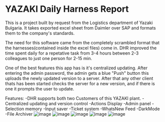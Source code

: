 # YAZAKI Daily Harness Report
This is a project built by request from the Logistics department of Yazaki Bulgaria. It takes exported excel sheet from Daimler over SAP and formats them to the company's standards.

The need for this software came from the completely scrambled format that the harnesses(contained inside the excel files) come in. DHR improved the time spent daily for a repetative task from 3-4 hours between 2-3 colleagues to just one person for 2-15 min.

One of the best features this app has is it's centralized updating. After entering the admin password, the admin gets a blue "Push" button this uploads the newly updated version to a server. After that any other client thats has been started checks the server for a new version, and if there is one it prompts the user to update.

Features: 
-DHR supports both two Customers of this YAZAKI plant. 
-Centralized updating and version control 
-Actions Display 
-Admin panel 
-Selection memory 
-Input saver 
-Ticket system 
-WhatsNew Feed 
-DarkMode 
-File Archiver
![image](https://user-images.githubusercontent.com/72268734/155466412-dbb0f82d-3e1f-47c0-80d3-fe518a407719.png)
![image](https://user-images.githubusercontent.com/72268734/155466438-d0c00193-7c53-44ff-9d6f-569d2972cf3a.png)
![image](https://user-images.githubusercontent.com/72268734/155466458-6a1145ea-90c3-4b75-89f8-bdfae6c1cd1f.png)
![image](https://user-images.githubusercontent.com/72268734/155466484-cb583aee-4b5d-4330-8849-0959bcc61a15.png)
![image](https://user-images.githubusercontent.com/72268734/155466519-8c07939a-8914-4c5b-a5b5-d03f7481c975.png)
